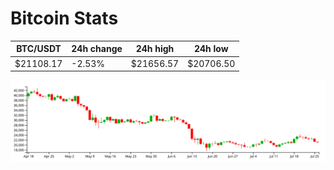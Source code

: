# Bitcoin Stats

BTC/USDT|24h change|24h high|24h low|
|---|---|---|---|
|$21108.17|-2.53%|$21656.57|$20706.50|

<img src="./chart.svg">
